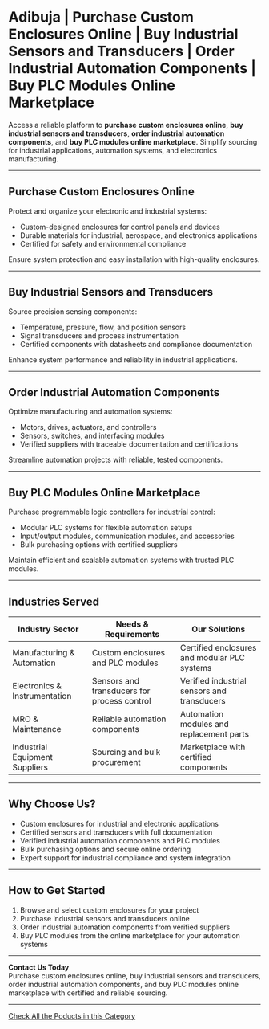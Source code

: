 # Adibuja | Purchase Custom Enclosures Online | Buy Industrial Sensors and Transducers | Order Industrial Automation Components | Buy PLC Modules Online Marketplace

Access a reliable platform to **purchase custom enclosures online**, **buy industrial sensors and transducers**, **order industrial automation components**, and **buy PLC modules online marketplace**. Simplify sourcing for industrial applications, automation systems, and electronics manufacturing.

---

## Purchase Custom Enclosures Online

Protect and organize your electronic and industrial systems:

- Custom-designed enclosures for control panels and devices  
- Durable materials for industrial, aerospace, and electronics applications  
- Certified for safety and environmental compliance  

Ensure system protection and easy installation with high-quality enclosures.

---

## Buy Industrial Sensors and Transducers

Source precision sensing components:

- Temperature, pressure, flow, and position sensors  
- Signal transducers and process instrumentation  
- Certified components with datasheets and compliance documentation  

Enhance system performance and reliability in industrial applications.

---

## Order Industrial Automation Components

Optimize manufacturing and automation systems:

- Motors, drives, actuators, and controllers  
- Sensors, switches, and interfacing modules  
- Verified suppliers with traceable documentation and certifications  

Streamline automation projects with reliable, tested components.

---

## Buy PLC Modules Online Marketplace

Purchase programmable logic controllers for industrial control:

- Modular PLC systems for flexible automation setups  
- Input/output modules, communication modules, and accessories  
- Bulk purchasing options with certified suppliers  

Maintain efficient and scalable automation systems with trusted PLC modules.

---

## Industries Served

| Industry Sector          | Needs & Requirements                              | Our Solutions                                     |
|--------------------------|--------------------------------------------------|--------------------------------------------------|
| Manufacturing & Automation | Custom enclosures and PLC modules                | Certified enclosures and modular PLC systems    |
| Electronics & Instrumentation | Sensors and transducers for process control    | Verified industrial sensors and transducers      |
| MRO & Maintenance        | Reliable automation components                     | Automation modules and replacement parts         |
| Industrial Equipment Suppliers | Sourcing and bulk procurement                 | Marketplace with certified components           |

---

## Why Choose Us?

- Custom enclosures for industrial and electronic applications  
- Certified sensors and transducers with full documentation  
- Verified industrial automation components and PLC modules  
- Bulk purchasing options and secure online ordering  
- Expert support for industrial compliance and system integration  

---

## How to Get Started

1. Browse and select custom enclosures for your project  
2. Purchase industrial sensors and transducers online  
3. Order industrial automation components from verified suppliers  
4. Buy PLC modules from the online marketplace for your automation systems  

---

**Contact Us Today**  
Purchase custom enclosures online, buy industrial sensors and transducers, order industrial automation components, and buy PLC modules online marketplace with certified and reliable sourcing.

---
[Check All the Poducts in this Category](https://www.adibuja.com/categories/industrial-supplies)
